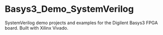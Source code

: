 # Basys3_Demo_SystemVerilog
 SystemVerilog demo projects and examples for the Digilent Basys3 FPGA board. Built with Xilinx Vivado.
